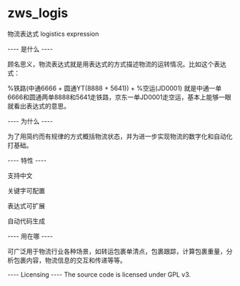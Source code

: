 # zws_logis
物流表达式 logistics expression 


---- 是什么 ----

顾名思义，物流表达式就是用表达式的方式描述物流的运转情况。比如这个表达式：

%铁路(中通6666 + 圆通YT(8888 + 5641)) + %空运(JD0001)
就是中通一单6666和圆通两单8888和5641走铁路，京东一单JD0001走空运，基本上能够一眼就看出表达式的意思。





---- 为什么 ----

为了用简约而有规律的方式概括物流状态，并为进一步实现物流的数字化和自动化打基础。





---- 特性 ----

支持中文

关键字可配置

表达式可扩展

自动代码生成





---- 用在哪 ----

可广泛用于物流行业各种场景，如转运包裹单清点，包裹跟踪，计算包裹重量，分析包裹内容，物流信息的交互和传递等等。


---- Licensing ----
The source code is licensed under GPL v3.
